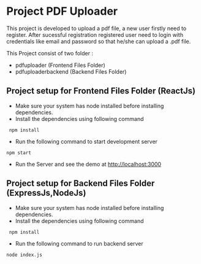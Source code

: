 # Project PDF Uploader
This project is developed to upload a pdf file, a new user firstly need to register. After sucessful registration registered user need to login with credentials like email and password so that he/she can upload a .pdf file.

This Project consist of two folder :
- pdfuploader (Frontend Files Folder) 
- pdfuploaderbackend (Backend Files Folder)


## Project setup for Frontend Files Folder (ReactJs) 

- Make sure your system has node installed before installing dependencies.
- Install the dependencies using following command
```
 npm install 
```
- Run the following command to start development server
```
npm start
```
- Run the Server and see the demo at [http://localhost:3000](http://localhost:3000)

## Project setup for Backend Files Folder (ExpressJs,NodeJs) 

- Make sure your system has node installed before installing dependencies.
- Install the dependencies using following command
```
 npm install 
```
- Run the following command to run backend server
```
node index.js


